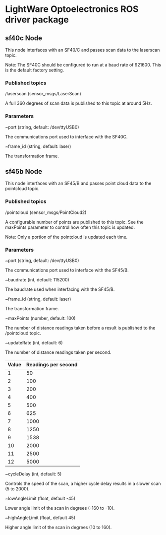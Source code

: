 # LightWare Optoelectronics ROS driver package

## sf40c Node

This node interfaces with an SF40/C and passes scan data to the laserscan topic.

Note: The SF40C should be configured to run at a baud rate of 921600. This is the default factory setting.

### Published topics
/laserscan (sensor_msgs/LaserScan)

A full 360 degrees of scan data is published to this topic at around 5Hz.

### Parameters
~port (string, default: /dev/ttyUSB0)

The communications port used to interface with the SF40C.

~frame_id (string, default: laser)

The transformation frame.

## sf45b Node

This node interfaces with an SF45/B and passes point cloud data to the pointcloud topic.

### Published topics
/pointcloud (sensor_msgs/PointCloud2)

A configurable number of points are published to this topic. See the maxPoints parameter to control how often this topic is updated.

Note: Only a portion of the pointcloud is updated each time.

### Parameters
~port (string, default: /dev/ttyUSB0)

The communications port used to interface with the SF45/B.

~baudrate (int, default: 115200)

The baudrate used when interfacing with the SF45/B.

~frame_id (string, default: laser)

The transformation frame.

~maxPoints (number, default: 100)

The number of distance readings taken before a result is published to the /pointcloud topic.

~updateRate (int, default: 6)

The number of distance readings taken per second.

| Value | Readings per second |
|-------|---------------------|
| 1     | 50                  |
| 2     | 100                 |
| 3     | 200                 |
| 4     | 400                 |
| 5     | 500                 |
| 6     | 625                 |
| 7     | 1000                |
| 8     | 1250                |
| 9     | 1538                |
| 10    | 2000                |
| 11    | 2500                |
| 12    | 5000                |

~cycleDelay (int, default: 5)

Controls the speed of the scan, a higher cycle delay results in a slower scan (5 to 2000).

~lowAngleLimit (float, default -45)

Lower angle limit of the scan in degrees (-160 to -10).

~highAngleLimit (float, default 45)

Higher angle limit of the scan in degrees (10 to 160).

